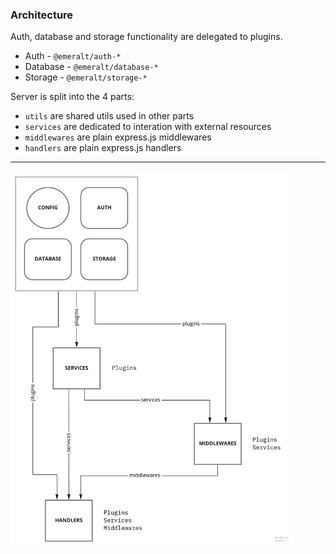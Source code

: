 ### Architecture

Auth, database and storage functionality are delegated to plugins.

- Auth - `@emeralt/auth-*`
- Database - `@emeralt/database-*`
- Storage - `@emeralt/storage-*`

Server is split into the 4 parts:

- `utils` are shared utils used in other parts
- `services` are dedicated to interation with external resources
- `middlewares` are plain express.js middlewares
- `handlers` are plain express.js handlers

---

<img src="./assets/architecture.jpg" height="600px" />
